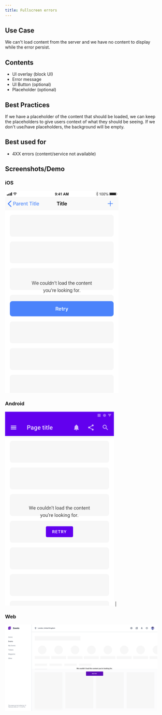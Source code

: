 ```yaml
---
title: Fullscreen errors
---
```


## Use Case
We can't load content from the server and we have no content to display while the error persist.

## Contents
* UI overlay (block UI)
* Error message
* UI Button (optional)
* Placeholder (optional)

## Best Practices
If we have a placeholder of the content that should be loaded, we can keep the placeholders to give users context of what they should be seeing. If we don't use/have placeholders, the background will be empty.

## Best used for
* 4XX errors (content/service not available)

## Screenshots/Demo

### iOS 
![](img-fullscreen-error-ios.png)

### Android
![](img-fullscreen-error-android.png) |

### Web
![](img-fullscreen-error-web.png)
